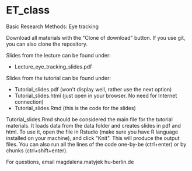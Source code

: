 # ET_class
Basic Research Methods: Eye tracking

Download all materials with the "Clone of download" button. If you use git, you can also clone the repository.

Slides from the lecture can be found under:
- Lecture_eye_tracking_slides.pdf

Slides from the tutorial can be found under:
- Tutorial_slides.pdf (won't display well, rather use the next option)
- Tutorial_slides.html (just open in your browser. No need for Internet connection)
- Tutorial_slides.Rmd (this is the code for the slides)

Tutorial_slides.Rmd should be considered the main file for the tutorial materials. It loads data from the data folder and creates slides in pdf and html. To use it, open the file in Rstudio (make sure you have R language installed on your machine), and click "Knit". This will produce the output files. You can also run all the lines of the code one-by-be (ctrl+enter) or by chunks (ctrl+shift+enter).

For questions, email magdalena.matyjek <at> hu-berlin.de
